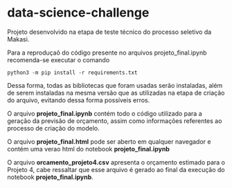 # data-science-challenge
Projeto desenvolvido na etapa de teste técnico do processo seletivo da Makasi. 


Para a reproduçaõ do código presente no arquivos projeto_final.ipynb recomenda-se executar o comando 

```
python3 -m pip install -r requirements.txt
```
Dessa forma, todas as bibliotecas que foram usadas serão instaladas, além de serem instaladas na mesma versão que as utilizadas na etapa de criação do arquivo, evitando dessa forma possíveis erros.

O arquivo **projeto_final.ipynb** contém todo o código utilizado para a geração da previsão de orçamento, assim como informações referentes ao processo de criação do modelo. 

O arquivo **projeto_final.html** pode ser aberto em qualquer navegador e contém uma verao html do notebook **projeto_final.ipynb**

O arquivo **orcamento_projeto4.csv** apresenta o orçamento estimado para o Projeto 4, cabe ressaltar que esse arquivo é gerado ao final da execução do notebook **projeto_final.ipynb**.
